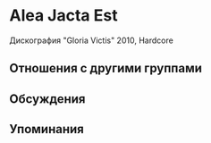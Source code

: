 # Alea Jacta Est

Дискография
"Gloria Victis" 2010, Hardcore

## Отношения с другими группами


## Обсуждения


## Упоминания

